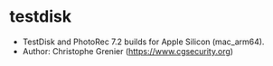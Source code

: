 # testdisk

* TestDisk and PhotoRec 7.2 builds for Apple Silicon (mac_arm64).
* Author: Christophe Grenier (https://www.cgsecurity.org)
